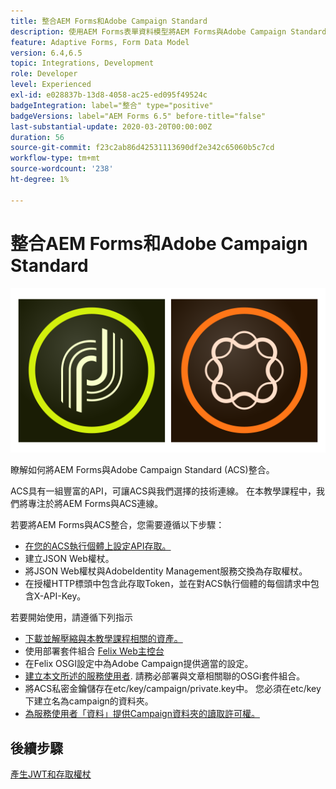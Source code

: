 ```yaml
---
title: 整合AEM Forms和Adobe Campaign Standard
description: 使用AEM Forms表單資料模型將AEM Forms與Adobe Campaign Standard整合，以擷取ACS促銷活動設定檔資訊等。
feature: Adaptive Forms, Form Data Model
version: 6.4,6.5
topic: Integrations, Development
role: Developer
level: Experienced
exl-id: e028837b-13d8-4058-ac25-ed095f49524c
badgeIntegration: label="整合" type="positive"
badgeVersions: label="AEM Forms 6.5" before-title="false"
last-substantial-update: 2020-03-20T00:00:00Z
duration: 56
source-git-commit: f23c2ab86d42531113690df2e342c65060b5c7cd
workflow-type: tm+mt
source-wordcount: '238'
ht-degree: 1%

---
```


# 整合AEM Forms和Adobe Campaign Standard

![formsandcampaign](assets/helpx-cards-forms.png)

瞭解如何將AEM Forms與Adobe Campaign Standard (ACS)整合。

ACS具有一組豐富的API，可讓ACS與我們選擇的技術連線。 在本教學課程中，我們將專注於將AEM Forms與ACS連線。

若要將AEM Forms與ACS整合，您需要遵循以下步驟：

* [在您的ACS執行個體上設定API存取。](https://experienceleague.adobe.com/docs/campaign-standard/using/working-with-apis/get-started-apis.html?lang=en)
* 建立JSON Web權杖。
* 將JSON Web權杖與AdobeIdentity Management服務交換為存取權杖。
* 在授權HTTP標頭中包含此存取Token，並在對ACS執行個體的每個請求中包含X-API-Key。

若要開始使用，請遵循下列指示

* [下載並解壓縮與本教學課程相關的資產。](assets/aem-forms-and-acs-bundles.zip)
* 使用部署套件組合 [Felix Web主控台](http://localhost:4502/system/console/bundles)
* 在Felix OSGI設定中為Adobe Campaign提供適當的設定。
* [建立本文所述的服務使用者](/help/forms/adaptive-forms/service-user-tutorial-develop.md). 請務必部署與文章相關聯的OSGi套件組合。
* 將ACS私密金鑰儲存在etc/key/campaign/private.key中。 您必須在etc/key下建立名為campaign的資料夾。
* [為服務使用者「資料」提供Campaign資料夾的讀取許可權。](http://localhost:4502/useradmin)

## 後續步驟

[產生JWT和存取權杖](partone.md)
